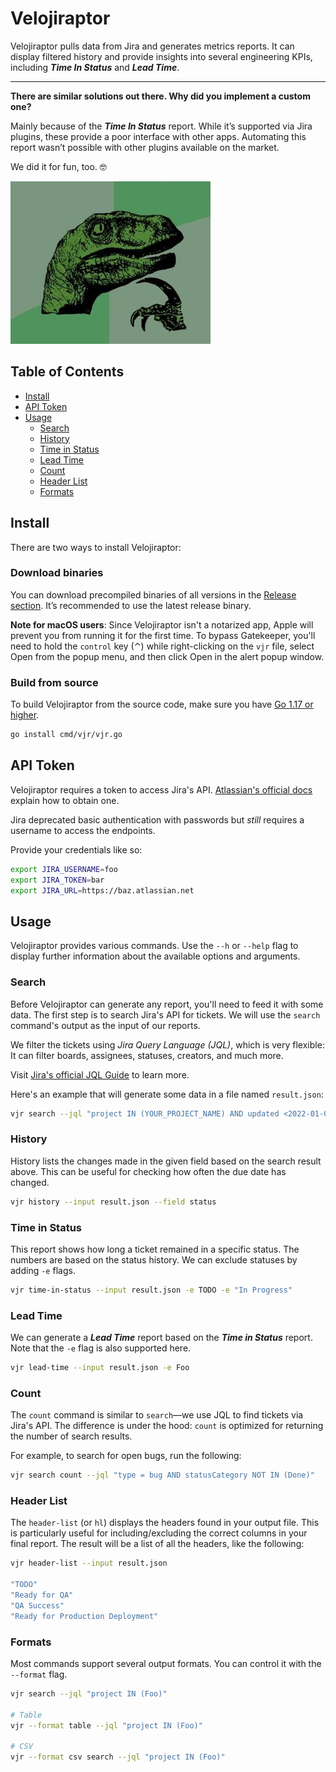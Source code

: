 # Velojiraptor

Velojiraptor pulls data from Jira and generates metrics reports. It can display filtered history and provide insights into several engineering KPIs, including **_Time In Status_** and **_Lead Time_**.

---

**There are similar solutions out there. Why did you implement a custom one?**

Mainly because of the _**Time In Status**_ report. While it’s supported via Jira plugins, these provide a poor interface with other apps. Automating this report wasn’t possible with other plugins available on the market.

We did it for fun, too. 🤓

![philosoraptor](assets/philosoraptor.png)

## Table of Contents
- [Install](#install)
- [API Token](#api-token)
- [Usage](#use)
	- [Search](#search)
	- [History](#history)
	- [Time in Status](#time-in-status)
	- [Lead Time](#lead-time)
	- [Count](#count)
	- [Header List](#header-list)
	- [Formats](#formats)

## Install
There are two ways to install Velojiraptor:

### Download binaries
You can download precompiled binaries of all versions in the [Release section](https://github.com/project-a/velojiraptor/releases). It’s recommended to use the latest release binary.

**Note for macOS users**: Since Velojiraptor isn't a notarized app, Apple will prevent you from running it for the first time. To bypass Gatekeeper, you'll need to hold the `control` key (⌃) while right-clicking on the `vjr` file, select Open from the popup menu, and then click Open in the alert popup window.

### Build from source
To build Velojiraptor from the source code, make sure you have [Go 1.17 or higher](https://go.dev/doc/install).

```bash
go install cmd/vjr/vjr.go
```

## API Token
Velojiraptor requires a token to access Jira's API. [Atlassian's official docs](https://support.atlassian.com/atlassian-account/docs/manage-api-tokens-for-your-atlassian-account/) explain how to obtain one.

Jira deprecated basic authentication with passwords but _still_ requires a username to access the endpoints.

Provide your credentials like so:

```bash
export JIRA_USERNAME=foo
export JIRA_TOKEN=bar
export JIRA_URL=https://baz.atlassian.net
```

## Usage
Velojiraptor provides various commands. Use the `--h` or `--help` flag to display further information about the available options and arguments.

### Search
Before Velojiraptor can generate any report, you'll need to feed it with some data. The first step is to search Jira's API for tickets. We will use the `search` command's output as the input of our reports.

We filter the tickets using _Jira Query Language (JQL)_, which is very flexible: It can filter boards, assignees, statuses, creators, and much more.

Visit [Jira's official JQL Guide](https://www.atlassian.com/software/jira/guides/expand-jira/jql) to learn more.

Here's an example that will generate some data in a file named `result.json`:

```bash
vjr search --jql "project IN (YOUR_PROJECT_NAME) AND updated <2022-01-02 AND updated < 2022-01-15 AND statusCategory IN (Done)" > result.json 
```

### History
History lists the changes made in the given field based on the search result above. This can be useful for checking how often the due date has changed.

```bash
vjr history --input result.json --field status
```

### Time in Status
This report shows how long a ticket remained in a specific status. The numbers are based on the status history.
We can exclude statuses by adding `-e` flags.

```bash
vjr time-in-status --input result.json -e TODO -e "In Progress"
```

### Lead Time
We can generate a **_Lead Time_** report based on the **_Time in Status_** report. Note that the `-e` flag is also supported here.

```bash
vjr lead-time --input result.json -e Foo
```

### Count
The `count` command is similar to `search`—we use JQL to find tickets via Jira's API. The difference is under the hood: `count` is optimized for returning the number of search results.

For example, to search for open bugs, run the following:

```bash
vjr search count --jql "type = bug AND statusCategory NOT IN (Done)" 
```

### Header List
The `header-list` (or `hl`) displays the headers found in your output file. This is particularly useful for including/excluding the correct columns in your final report. The result will be a list of all the headers, like the following:

```bash
vjr header-list --input result.json

"TODO"
"Ready for QA"
"QA Success"
"Ready for Production Deployment"
```

### Formats
Most commands support several output formats. You can control it with the `--format` flag.

```bash
vjr search --jql "project IN (Foo)"

# Table
vjr --format table --jql "project IN (Foo)"

# CSV
vjr --format csv search --jql "project IN (Foo)"
```
